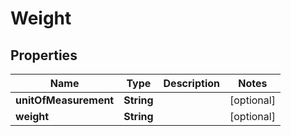 

# Weight


## Properties

| Name | Type | Description | Notes |
|------------ | ------------- | ------------- | -------------|
|**unitOfMeasurement** | **String** |  |  [optional] |
|**weight** | **String** |  |  [optional] |



